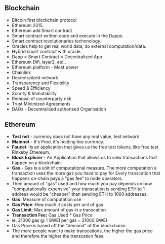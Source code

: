 ## Blockchain
- Bitcoin first blockchain protocol
- Ethereum 2015.
- Ethereum add Smart contract
- Smart contract written code and execute in the Dapps.
- Smart contract revolutionaries techonology.
- Oracles help to get real world data, do external computation/data.
- Hybrid smart contract with oracle.  
- Dapp = Smart Contract = Decentralized App
- Ethereum Difi, layer2, etc..
- Ethereum platform - Most power
- Chainlink
- Decentrailzed network  
- Transparency and Flexibility
- Speed & Efficiency
- Scurity & Immutability
- Removal of counterparty risk
- Trust Minimized Agreements
-  DAOs - Decentralised authorised Organisation

  ## Ethereum

   - **Test net** - currency does not have any real value, test network
   - **Mainnet** - It's Prod, it's hoiding live currency.
   - **Faucet** -Is an application that gives us the free test tokens, like free test Rinkeby Ethereum.
   - **Block Explorer** - An Application that allows us to view transactions that happen on a blockchain.
   - **Gas** - Gas is a unit of computational measure. The more computation a transaction uses the more gas you have to pay for Every transcation that happens on-chain pays a "gas fee" to node operators.
   - Then amount of "gas" used and how much you pay depends on how "computationally expensive" your transcation is sending ETH to 1 address would be "cheaper" than sending ETH to 1000 addresses.
   - **Gas**: Measure of computation use
   - **Gas Price**: How much it costs per unit of gas
   - **Gas Limit**: Max amount of gas in a transcation
   - **Transaction Fee:** Gas Used * Gas Price
   - ie. 21000 gas @ 1 GWEI per gas = 21000 GWEI
   - Gas Price is based off the "demand" of the blockchanin.
   - The more people want to make transcations, the higher the gas price and therefore the higher the transcation fees.
  
